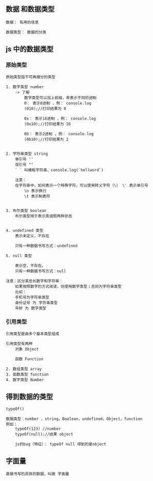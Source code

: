 ## 数据 和数据类型

    数据： 有用的信息

    数据类型： 数据的分类

## js 中的数据类型

### 原始类型

    原始类型指不可再细分的类型

    1. 数字类型 number
        -> 了解
            数字类型可以加上前缀，来表示不同的进制
            0： 表示8进制 ，例： console.log
            (010);//打印结果为 8

            0x： 表示16进制 ，例： console.log
            (0x10);//打印结果为 16
            
            0b： 表示2进制 ，例： console.log
            (0b10);//打印结果为 2


    2. 字符串类型 string
        单引号 ''
        双引号 ""
        ` ` 叫模板字符串，console.log(`hellword`)

        注意：
        在字符串中，如何表示一个特殊字符，可以使用转义字符（\） \' 表示单引号
            \n 表示换行
            \t 表示制表符


    3. 布尔类型 boolean
        布尔类型用于表示真或假两种状态


    4. undefined 类型
        表示未定义，不存在

        只有一种数据书写方式：undefined

    5. null 类型

        表示空，不存在。
        只有一种数据书写方式：null  

    注意：区分某些长数字和字符串：
        如果按照数字的方式阅读，则使用数字类型；否则为字符串类型
        比如：
        手机号为字符串类型
        身份证号 为 字符串类型
        年龄 为 数字类型


### 引用类型
    引用类型是由多个基本类型组成

    引用类型有两种
        对象 Object

        函数 Function
    
    2. 数组类型 array
    3. 函数类型 function
    4. 数字类型 Number

## 得到数据的类型

    typeOf()

    数据类型：number ，string，Boolean，undefined，Object，function
    例如：
        typeOf(123) //number
        typeOf(null);//结果 object

        js的bug（特征）： typeOf null 得到的是object


## 字面量
    直接书写的具体的数据，叫做 字面量

